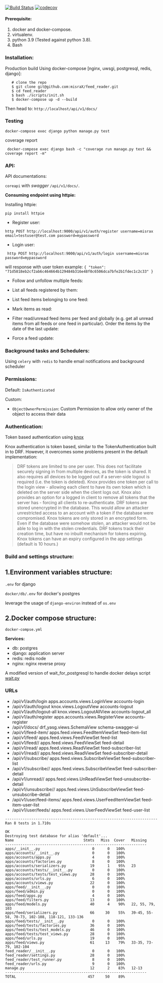 [![Build Status](https://travis-ci.org/misraX/feed_reader.svg?branch=main)](https://travis-ci.org/misraX/feed_reader)
[![codecov](https://codecov.io/gh/misraX/feed_reader/branch/master/graph/badge.svg)](https://codecov.io/gh/misraX/feed_reader)

#### Prerequisite:

1. docker and docker-compose.
2. virtualenv.
3. python 3.9 (Tested against python 3.8).
6. Bash

### Installation:

Production build Using docker-compose [nginx, uwsgi, postgresql, redis, django]:

       # clone the repo
       $ git clone git@github.com:misraX/feed_reader.git
       $ cd feed_reader
       $ bash ./scripts/init.sh
       $ docker-compose up -d --build

Then head to: `http://localhost/api/v1/docs/`


### Testing

`docker-compose exec django python manage.py test`

coverage report

` docker-compose exec django bash -c "coverage run manage.py test && coverage report -m"`

### API:

API documentations:

`coreapi` with _swagger_ `/api/v1/docs/`.

**Consuming endpoint using httpie:**

Installing httpie:

`pip install httpie`

- Register user:

`http POST http://localhost:9000/api/v1/auth/register username=misrax email=testuser@test.com password=mypassword`

- Login user:

` http POST http://localhost:9000/api/v1/auth/login username=misrax password=mypassword`

will response with user token example: `{ "token": "71d5818eb2cf2ab6c464664b129484b316e48f0c6506dca7bfe2b1fdec1c2c33" }`

- Follow and unfollow multiple feeds:

- List all feeds registered by them:

- List feed items belonging to one feed:

- Mark items as read:

- Filter read/unread feed items per feed and globally (e.g. get all unread items from all feeds or one feed in particular). Order the items by the date of the last update:

- Force a feed update:

### Background tasks and Schedulers:

Using `celery` with `redis` to handle email notifications and background scheduler

### Permissions:

Default: `IsAuthenticated`

Custom:

- `ObjectOwnerPermission`: Custom Permission to allow only owner of the object to access their data

### Authentication:

Token based authentication using [knox](https://github.com/James1345/django-rest-knox)

Knox authentication is token based, similar to the TokenAuthentication built in to DRF. However, it overcomes some
problems present in the default implementation:

> DRF tokens are limited to one per user. This does not facilitate securely signing in from multiple devices, as the token is shared. It also requires all devices to be logged out if a server-side logout is required (i.e. the token is deleted).
> Knox provides one token per call to the login view - allowing each client to have its own token which is deleted on the server side when the client logs out.
> Knox also provides an option for a logged in client to remove all tokens that the server has - forcing all clients to re-authenticate.
> DRF tokens are stored unencrypted in the database. This would allow an attacker unrestricted access to an account with a token if the database were compromised.
> Knox tokens are only stored in an encrypted form. Even if the database were somehow stolen, an attacker would not be able to log in with the stolen credentials.
> DRF tokens track their creation time, but have no inbuilt mechanism for tokens expiring. Knox tokens can have an expiry configured in the app settings (default is 10 hours.)

### Build and settings structure:

1.**Environment variables structure:**
---

`.env` for django

`docker/db/.env` for docker's postgres

leverage the usage of `django-environ` instead of `os.env`

2.**Docker compose structure:**
---

`docker-compse.yml`

**Services:**

- db: postgres <br>
- django: application server <br>
- redis: redis node <br>
- nginx: nginx reverse proxy

A modified version of wait_for_postgresql to handle docker delays script [wait.py](https://github.com/agconti/wait-for-postgres/blob/master/wait_for_postgres/wait.py)

### URLs

- /api/v1/auth/login      apps.accounts.views.LoginView   accounts-login <br>
- /api/v1/auth/logout     knox.views.LogoutView   accounts-logout <br>
- /api/v1/auth/logout-all knox.views.LogoutAllView        accounts-logout_all <br>
- /api/v1/auth/register   apps.accounts.views.RegisterView        accounts-register <br>
- /api/v1/docs/   drf_yasg.views.SchemaView       schema-swagger-ui <br>
- /api/v1/feed-item/      apps.feed.views.FeedItemViewSet feed-item-list <br>
- /api/v1/feed/   apps.feed.views.FeedViewSet     feed-list <br>
- /api/v1/feed/<pk>/      apps.feed.views.FeedViewSet     feed-detail <br>
- /api/v1/read/   apps.feed.views.ReadViewSet     feed-subscriber-list <br>
- /api/v1/read/<pk>/      apps.feed.views.ReadViewSet     feed-subscriber-detail <br>
- /api/v1/subscribe/      apps.feed.views.SubscribeViewSet        feed-subscriber-list <br>
- /api/v1/subscribe/<pk>/ apps.feed.views.SubscribeViewSet        feed-subscriber-detail <br>
- /api/v1/unread/<pk>/    apps.feed.views.UnReadViewSet   feed-unsubscribe-detail <br>
- /api/v1/unsubscribe/<pk>/       apps.feed.views.UnSubscribeViewSet      feed-unsubscribe-detail <br>
- /api/v1/user/feed-items/        apps.feed.views.UserFeedItemViewSet     feed-item-user-list <br>
- /api/v1/user/feeds/     apps.feed.views.UserFeedViewSet feed-user-list <br>

```
----------------------------------------------------------------------
Ran 8 tests in 1.710s

OK
Destroying test database for alias 'default'...
Name                                Stmts   Miss  Cover   Missing
-----------------------------------------------------------------
apps/__init__.py                        0      0   100%
apps/accounts/__init__.py               0      0   100%
apps/accounts/apps.py                   4      0   100%
apps/accounts/factories.py              8      0   100%
apps/accounts/serializers.py           19      1    95%   23
apps/accounts/tests/__init__.py         0      0   100%
apps/accounts/tests/test_views.py      28      0   100%
apps/accounts/urls.py                   6      0   100%
apps/accounts/views.py                 22      0   100%
apps/feed/__init__.py                   0      0   100%
apps/feed/admin.py                      0      0   100%
apps/feed/apps.py                       4      0   100%
apps/feed/filters.py                   13      0   100%
apps/feed/models.py                    40      4    90%   22, 55, 79, 103
apps/feed/serializers.py               66     30    55%   39-45, 55-58, 70-73, 102-108, 118-121, 133-136
apps/feed/tests/__init__.py             0      0   100%
apps/feed/tests/factories.py           36      0   100%
apps/feed/tests/test_models.py         46      0   100%
apps/feed/tests/test_views.py          28      0   100%
apps/feed/urls.py                      19      0   100%
apps/feed/views.py                     61     13    79%   33-35, 73-79, 102-104
feed_reader/__init__.py                 0      0   100%
feed_reader/settings.py                28      0   100%
feed_reader/test_runner.py              8      0   100%
feed_reader/urls.py                     9      0   100%
manage.py                              12      2    83%   12-13
-----------------------------------------------------------------
TOTAL                                 457     50    89%
```
